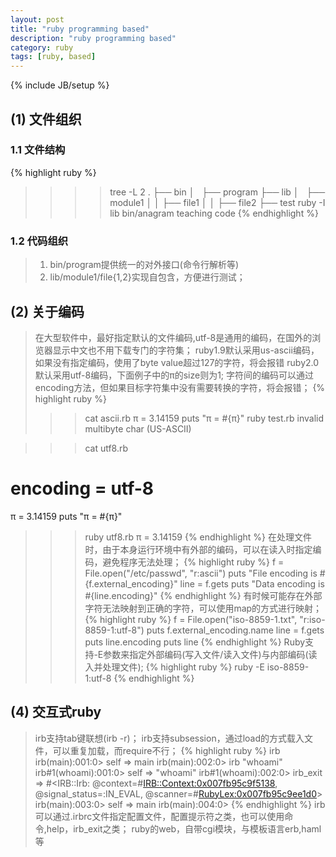 ```yaml
---
layout: post
title: "ruby programming based"
description: "ruby programming based"
category: ruby
tags: [ruby, based]
---
```

{% include JB/setup %}


## (1) 文件组织
### 1.1 文件结构
{% highlight ruby %}
>>>>tree -L 2
.
├── bin
│   ├── program
├── lib
│   ├── module1
│   │   ├── file1
│   │   ├── file2
├── test
>>>> ruby -I lib bin/anagram teaching code
{% endhighlight %}

### 1.2 代码组织
> 1. bin/program提供统一的对外接口(命令行解析等)
> 2. lib/module1/file{1,2}实现自包含，方便进行测试；

## (2) 关于编码
> 在大型软件中，最好指定默认的文件编码,utf-8是通用的编码，在国外的浏览器显示中文也不用下载专门的字符集；
> ruby1.9默认采用us-ascii编码，如果没有指定编码，使用了byte value超过127的字符，将会报错
> ruby2.0默认采用utf-8编码，下面例子中的π的size则为1;
> 字符间的编码可以通过encoding方法，但如果目标字符集中没有需要转换的字符，将会报错；
{% highlight ruby %}
>>>cat ascii.rb
π = 3.14159
puts "π = #{π}"
>>>ruby test.rb
invalid multibyte char (US-ASCII)

>>> cat utf8.rb
# encoding = utf-8
π = 3.14159
puts "π = #{π}"
>>> ruby utf8.rb
π = 3.14159
{% endhighlight %}
> 在处理文件时，由于本身运行环境中有外部的编码，可以在读入时指定编码，避免程序无法处理；
{% highlight ruby %}
f = File.open("/etc/passwd", "r:ascii")
puts "File encoding is #{f.external_encoding}"
line = f.gets
puts "Data encoding is #{line.encoding}"
{% endhighlight %}
> 有时候可能存在外部字符无法映射到正确的字符，可以使用map的方式进行映射；
{% highlight ruby %}
f = File.open("iso-8859-1.txt", "r:iso-8859-1:utf-8")
puts f.external_encoding.name
line = f.gets
puts line.encoding
puts line
{% endhighlight %}
> Ruby支持-E参数来指定外部编码(写入文件/读入文件)与内部编码(读入并处理文件);
{% highlight ruby %}
ruby -E iso-8859-1:utf-8
{% endhighlight %}

## (4) 交互式ruby
> irb支持tab键联想(irb -r)；
> irb支持subsession，通过load的方式载入文件，可以重复加载，而require不行；
{% highlight ruby %}
irb
irb(main):001:0> self
=> main
irb(main):002:0> irb "whoami"
irb#1(whoami):001:0> self
=> "whoami"
irb#1(whoami):002:0> irb_exit
=> #<IRB::Irb: @context=#<IRB::Context:0x007fb95c9f5138>, @signal_status=:IN_EVAL, @scanner=#<RubyLex:0x007fb95c9ee1d0>>
irb(main):003:0> self
=> main
irb(main):004:0>
{% endhighlight %}
> irb可以通过.irbrc文件指定配置文件，配置提示符之类，也可以使用命令,help，irb_exit之类；
> ruby的web，自带cgi模块，与模板语言erb,haml等









